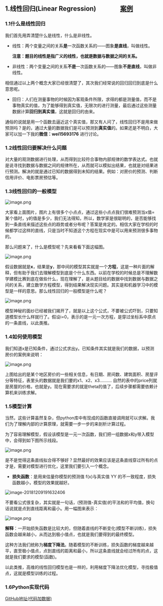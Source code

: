 ## 1.线性回归(Linear Regression)&nbsp;&nbsp;&nbsp;&nbsp;&nbsp;&nbsp;&nbsp;&nbsp;&nbsp;&nbsp;&nbsp;&nbsp;&nbsp;&nbsp;&nbsp;&nbsp;[案例](https://github.com/mantchs/machine_learning_model/tree/master/Linear%20Regression/demo)

### 1.1什么是线性回归

我们首先用弄清楚什么是线性，什么是非线性。

- 线性：两个变量之间的关系**是**一次函数关系的——图象**是直线**，叫做线性。

  **注意：题目的线性是指广义的线性，也就是数据与数据之间的关系。**

- 非线性：两个变量之间的关系**不是**一次函数关系的——图象**不是直线**，叫做非线性。

相信通过以上两个概念大家已经很清楚了，其次我们经常说的回归回归到底是什么意思呢。

- 回归：人们在测量事物的时候因为客观条件所限，求得的都是测量值，而不是事物真实的值，为了能够得到真实值，无限次的进行测量，最后通过这些测量数据计算**回归到真实值**，这就是回归的由来。

通俗的说就是用一个函数去逼近这个真实值，那又有人问了，线性回归不是用来做预测吗？是的，通过大量的数据我们是可以预测到**真实值**的。如果还是不明白，大家可以加一下我的**微信：wei15693176** 进行讨论。

### 1.2线性回归要解决什么问题

对大量的观测数据进行处理，从而得到比较符合事物内部规律的数学表达式。也就是说寻找到数据与数据之间的规律所在，从而就可以模拟出结果，也就是对结果进行预测。解决的就是通过已知的数据得到未知的结果。例如：对房价的预测、判断信用评价、电影票房预估等。

### 1.3线性回归的一般模型

![image.png](http://www.wailian.work/images/2018/12/10/1240.png)

大家看上面图片，图片上有很多个小点点，通过这些小点点我们很难预测当x值=某个值时，y的值是多少，我们无法得知，所以，数学家是很聪明的，是否能够找到一条直线来描述这些点的趋势或者分布呢？答案是肯定的。相信大家在学校的时候都学过这样的直线，只是当时不知道这个方程在现实中是可以用来预测很多事物的。

那么问题来了，什么是模型呢？先来看看下面这幅图。

![image.png](http://www.wailian.work/images/2018/12/10/12406aaf3.png)

假设数据就是**x**，结果是**y**，那中间的模型其实就是一个**方程**，这是一种片面的解释，但有助于我们去理解模型到底是个什么东西。以前在学校的时候总是不理解数学建模比赛到底在做些什么，现在理解了，是从题目给的数据中找到数据与数据之间的关系，建立数学方程模型，得到结果解决现实问题。其实是和机器学习中的模型是一样的意思。那么线性回归的一般模型是什么呢？

![image.png](http://www.wailian.work/images/2018/12/10/124062c0c.png)

模型神秘的面纱已经被我们揭开了，就是以上这个公式，不要被公式吓到，只要知道模型长什么样就行了。假设i=0，表示的是一元一次方程，是穿过坐标系中原点的一条直线，以此类推。

### 1.4如何使用模型

我们知道x是已知条件，通过公式求出y。已知条件其实就是我们的数据，以预测房价的案例来说明：

![image.png](http://www.wailian.work/images/2018/12/10/124020e1e.png)

上图给出的是某个地区房价的一些相关信息，有日期、房间数、建筑面积、房屋评分等特征，表里头的数据就是我们要的x1、x2、x3…….... 自然的表中的price列就是房屋的价格，也就是y。现在需要求的就是theta的值了，后续步骤都需要依赖计算机来训练求解。

### 1.5模型计算

当然，这些计算虽然复杂，但python库中有现成的函数直接调用就可以求解。我们为了理解内部的计算原理，就需要一步一步的来剖析计算过程。

为了容易理解模型，假设该模型是一元一次函数，我们把一组数据x和y带入模型中，会得到如下图所示线段。

![image.png](http://www.wailian.work/images/2018/12/10/124058856.png)

是不是觉得这条直线拟合得不够好？显然最好的效果应该是这条直线穿过所有的点才是，需要对模型进行优化，这里我们要引入一个概念。

- **损失函数**：是用来估量你模型的预测值 f(x)与真实值 YY 的不一致程度，损失函数越小，模型的效果就越好。

![image-20181209191632406](http://www.wailian.work/images/2018/12/10/image.png)

不要看公式很复杂，其实就是一句话，(预测值-真实值)的平法和的平均值，换句话说就是点到直线距离和最小。用一幅图来表示：

![image.png](http://www.wailian.work/images/2018/12/10/1240f2d47.png)

**解释**：一开始损失函数是比较大的，但随着直线的不断变化(模型不断训练)，损失函数会越来越小，从而达到极小值点，也就是我们要得到的最终模型。

这种方法我们统称为**梯度下降法**。随着模型的不断训练，损失函数的梯度越来越平，直至极小值点，点到直线的距离和最小，所以这条直线就会经过所有的点，这就是我们要求的模型(函数)。

以此类推，高维的线性回归模型也是一样的，利用梯度下降法优化模型，寻找极值点，这就是模型训练的过程。

### 1.6Python实现代码

[GitHub地址(代码加数据)]()


